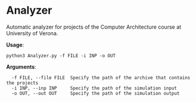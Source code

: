 # Analyzer
Automatic analyzer for projects of the Computer Architecture course at University of Verona.

**Usage**:

`python3 Analyzer.py -f FILE -i INP -o OUT`

**Arguments**:
```
  -f FILE, --file FILE  Specify the path of the archive that contains the projects
  -i INP, --inp INP     Specify the path of the simulation input
  -o OUT, --out OUT     Specify the path of the simulation output
```